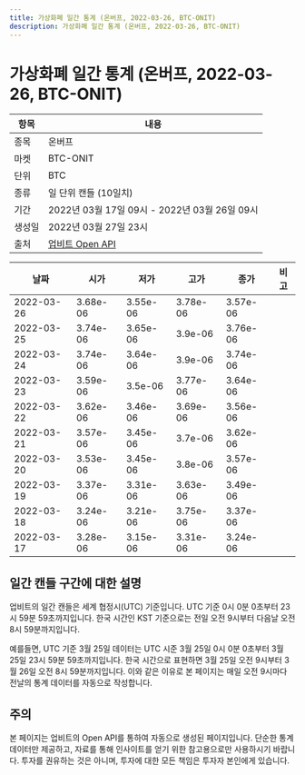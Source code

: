 ```yaml
---
title: 가상화폐 일간 통계 (온버프, 2022-03-26, BTC-ONIT)
description: 가상화폐 일간 통계 (온버프, 2022-03-26, BTC-ONIT)
---
```



가상화폐 일간 통계 (온버프, 2022-03-26, BTC-ONIT)
===

|항목|내용|
|--|--|
|종목|온버프|
|마켓|BTC-ONIT|
|단위|BTC|
|종류|일 단위 캔들 (10일치)|
|기간|2022년 03월 17일 09시 - 2022년 03월 26일 09시|
|생성일|2022년 03월 27일 23시|
|출처|[업비트 Open API](https://docs.upbit.com)|


|날짜|시가|저가|고가|종가|비고|
|--|--|--|--|--|--|
|2022-03-26|3.68e-06|3.55e-06|3.78e-06|3.57e-06|    |
|2022-03-25|3.74e-06|3.65e-06|3.9e-06|3.76e-06|    |
|2022-03-24|3.74e-06|3.64e-06|3.9e-06|3.74e-06|    |
|2022-03-23|3.59e-06|3.5e-06|3.77e-06|3.64e-06|    |
|2022-03-22|3.62e-06|3.46e-06|3.69e-06|3.56e-06|    |
|2022-03-21|3.57e-06|3.45e-06|3.7e-06|3.62e-06|    |
|2022-03-20|3.53e-06|3.45e-06|3.8e-06|3.57e-06|    |
|2022-03-19|3.37e-06|3.31e-06|3.63e-06|3.49e-06|    |
|2022-03-18|3.24e-06|3.21e-06|3.75e-06|3.37e-06|    |
|2022-03-17|3.28e-06|3.15e-06|3.31e-06|3.24e-06|    |


일간 캔들 구간에 대한 설명
---


업비트의 일간 캔들은 세계 협정시(UTC) 기준입니다. 
UTC 기준 0시 0분 0초부터 23시 59분 59초까지입니다. 
한국 시간인 KST 기준으로는 전일 오전 9시부터 다음날 오전 8시 59분까지입니다. 


예를들면, UTC 기준 3월 25일 데이터는 UTC 시준 3월 25일 0시 0분 0초부터 3월 25일 23시 59분 59초까지입니다. 
한국 시간으로 표현하면 3월 25일 오전 9시부터 3월 26일 오전 8시 59분까지입니다. 
이와 같은 이유로 본 페이지는 매일 오전 9시마다 전날의 통계 데이터를 자동으로 작성합니다. 


주의
---


본 페이지는 업비트의 Open API를 통하여 자동으로 생성된 페이지입니다. 
단순한 통계 데이터만 제공하고, 자료를 통해 인사이트를 얻기 위한 참고용으로만 사용하시기 바랍니다. 
투자를 권유하는 것은 아니며, 투자에 대한 모든 책임은 투자자 본인에게 있습니다. 
